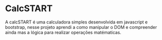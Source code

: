 # CalcSTART

A calcSTART é uma calculadora simples desenvolvida em javascript e bootstrap, nesse projeto aprendi a como manipular o DOM e compreender ainda mas a lógica para realizar operações matématicas.
